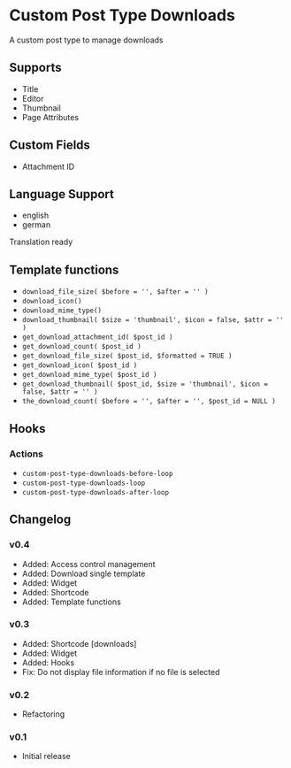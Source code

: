 # Custom Post Type Downloads

A custom post type to manage downloads

## Supports

* Title
* Editor
* Thumbnail
* Page Attributes

## Custom Fields

* Attachment ID

## Language Support

* english
* german

Translation ready

## Template functions

* `download_file_size( $before = '', $after = '' )`
* `download_icon()`
* `download_mime_type()`
* `download_thumbnail( $size = 'thumbnail', $icon = false, $attr = '' )`
* `get_download_attachment_id( $post_id )`
* `get_download_count( $post_id )`
* `get_download_file_size( $post_id, $formatted = TRUE )`
* `get_download_icon( $post_id )`
* `get_download_mime_type( $post_id )`
* `get_download_thumbnail( $post_id, $size = 'thumbnail', $icon = false, $attr = '' )`
* `the_download_count( $before = '', $after = '', $post_id = NULL )`

## Hooks

### Actions

* `custom-post-type-downloads-before-loop`
* `custom-post-type-downloads-loop`
* `custom-post-type-downloads-after-loop`

## Changelog

### v0.4

* Added: Access control management
* Added: Download single template
* Added: Widget
* Added: Shortcode
* Added: Template functions

### v0.3

* Added: Shortcode [downloads]
* Added: Widget
* Added: Hooks
* Fix: Do not display file information if no file is selected

### v0.2

* Refactoring

### v0.1

* Initial release

